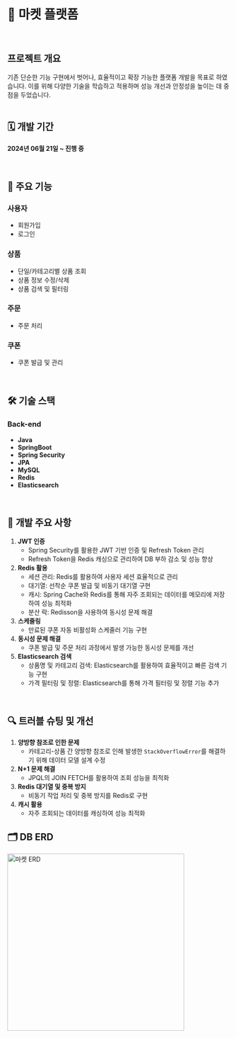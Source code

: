 # **🛒 마켓 플랫폼**

<br>

## **프로젝트 개요**

기존 단순한 기능 구현에서 벗어나, 효율적이고 확장 가능한 플랫폼 개발을 목표로 하였습니다. 이를 위해 다양한 기술을 학습하고 적용하며 성능 개선과 안정성을 높이는 데 중점을 두었습니다.
<br><br>
## **🗓️ 개발 기간**

**2024년 06월 21일 ~ 진행 중**

<br>

## **📜 주요 기능**

### **사용자**

- 회원가입
- 로그인

### **상품**

- 단일/카테고리별 상품 조회
- 상품 정보 수정/삭제
- 상품 검색 및 필터링

### **주문**

- 주문 처리

### **쿠폰**

- 쿠폰 발급 및 관리
<br>

## **🛠️ 기술 스택**

### **Back-end**

- **Java**
- **SpringBoot**
- **Spring Security**
- **JPA**
- **MySQL**
- **Redis**
- **Elasticsearch**
<br>

## **🚀 개발 주요 사항**

1. **JWT 인증**
    - Spring Security를 활용한 JWT 기반 인증 및 Refresh Token 관리
    - Refresh Token을 Redis 캐싱으로 관리하여 DB 부하 감소 및 성능 향상
2. **Redis 활용**
    - 세션 관리: Redis를 활용하여 사용자 세션 효율적으로 관리
    - 대기열: 선착순 쿠폰 발급 및 비동기 대기열 구현
    - 캐시: Spring Cache와 Redis를 통해 자주 조회되는 데이터를 메모리에 저장하여 성능 최적화
    - 분산 락: Redisson을 사용하여 동시성 문제 해결
3. **스케줄링**
    - 만료된 쿠폰 자동 비활성화 스케줄러 기능 구현
4. **동시성 문제 해결**
    - 쿠폰 발급 및 주문 처리 과정에서 발생 가능한 동시성 문제를 개선
5. **Elasticsearch 검색**
    - 상품명 및 카테고리 검색: Elasticsearch를 활용하여 효율적이고 빠른 검색 기능 구현
    - 가격 필터링 및 정렬: Elasticsearch를 통해 가격 필터링 및 정렬 기능 추가
    
<br>

## **🔍 트러블 슈팅 및 개선**

1. **양방향 참조로 인한 문제**
    - 카테고리-상품 간 양방향 참조로 인해 발생한 `StackOverflowError`를 해결하기 위해 데이터 모델 설계 수정
2. **N+1 문제 해결**
    - JPQL의 JOIN FETCH를 활용하여 조회 성능을 최적화
3. **Redis 대기열 및 중복 방지**
    - 비동기 작업 처리 및 중복 방지를 Redis로 구현
4. **캐시 활용**
    - 자주 조회되는 데이터를 캐싱하여 성능 최적화

## **🗂️ DB ERD**
<img src="https://github.com/user-attachments/assets/8eebc598-bdab-4ef5-8296-8f525998eb96" alt="마켓 ERD" width="400">


